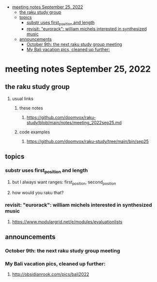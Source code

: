 - [meeting notes September 25, 2022](#orgba18757)
  - [the raku study group](#orge3d564e)
  - [topics](#org4446cab)
    - [substr uses first<sub>position</sub> and length](#org1c25e19)
    - [revisit: "eurorack": william michels interested in synthesized music](#orge469181)
  - [announcements](#orgb0ce9f2)
    - [October 9th: the next raku study group meeting](#org8b5e2cb)
    - [My Bali vacation pics, cleaned up further:](#orgd0c3123)


<a id="orgba18757"></a>

# meeting notes September 25, 2022


<a id="orge3d564e"></a>

## the raku study group

1.  usual links

    1.  these notes
    
        1.  <https://github.com/doomvox/raku-study/blob/main/notes/meeting_2022sep25.md>
    
    2.  code examples
    
        1.  <https://github.com/doomvox/raku-study/tree/main/bin/sep25>


<a id="org4446cab"></a>

## topics


<a id="org1c25e19"></a>

### substr uses first<sub>position</sub> and length

1.  but I always want ranges: first<sub>position</sub>, second<sub>position</sub>

2.  how would you raku that?


<a id="orge469181"></a>

### revisit: "eurorack": william michels interested in synthesized music

1.  <https://www.modulargrid.net/e/modules/evaluationlists>


<a id="orgb0ce9f2"></a>

## announcements


<a id="org8b5e2cb"></a>

### October 9th: the next raku study group meeting


<a id="orgd0c3123"></a>

### My Bali vacation pics, cleaned up further:

1.  <http://obsidianrook.com/pics/bali2022>

